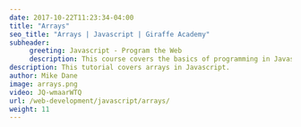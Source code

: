 ```yaml
---
date: 2017-10-22T11:23:34-04:00
title: "Arrays"
seo_title: "Arrays | Javascript | Giraffe Academy"
subheader:
     greeting: Javascript - Program the Web
     description: This course covers the basics of programming in Javascript. Work your way through the videos and we'll teach you everything you need to know to make your website more responsive!
description: This tutorial covers arrays in Javascript.
author: Mike Dane
image: arrays.png
video: JQ-wmaarWTQ
url: /web-development/javascript/arrays/
weight: 11
---
```

